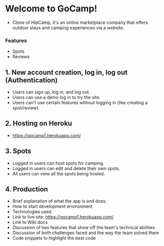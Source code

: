 # Welcome to **GoCamp**!

- Clone of HipCamp, it's an online marketplace company that offers outdoor stays and camping experiences via a website.

### Features

- Spots
- Reviews

## 1. New account creation, log in, log out (Authentication)
- Users can sign up, log in, and log out.
- Users can use a demo log in to try the site.
- Users can't use certain features without logging in (like creating a spot/review).

## 2. Hosting on Heroku

- https://gocamp1.herokuapp.com/

## 3. Spots
- Logged in users can host spots for camping.
- Logged in users can edit and delete their own spots.
- All users can view all the spots being hosted.

## 4. Production
* Brief explanation of what the app is and does.
* How to start development environment
* Technologies used
* Link to live site: https://gocamp1.herokuapp.com/
* Link to Wiki docs
* Discussion of two features that show off the team's technical abilities
* Discussion of both challenges faced and the way the team solved them
* Code snippets to highlight the best code
